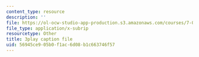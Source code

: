 ```yaml
---
content_type: resource
description: ''
file: https://ol-ocw-studio-app-production.s3.amazonaws.com/courses/7-01sc-fundamentals-of-biology-fall-2011/56945ce905b0f1ac6d08b1c663746f57_CT9lYy6qSfg.srt
file_type: application/x-subrip
resourcetype: Other
title: 3play caption file
uid: 56945ce9-05b0-f1ac-6d08-b1c663746f57
---
```

